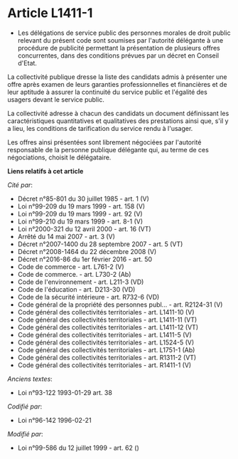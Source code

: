 # Article L1411-1

- Les délégations de service public des personnes morales de droit public relevant du présent code sont soumises par
l'autorité délégante à une procédure de publicité permettant la présentation de plusieurs offres concurrentes, dans des
conditions prévues par un décret en Conseil d'Etat.

La collectivité publique dresse la liste des candidats admis à présenter une offre après examen de leurs garanties
professionnelles et financières et de leur aptitude à assurer la continuité du service public et l'égalité des usagers devant
le service public.

La collectivité adresse à chacun des candidats un document définissant les caractéristiques quantitatives et qualitatives des
prestations ainsi que, s'il y a lieu, les conditions de tarification du service rendu à l'usager.

Les offres ainsi présentées sont librement négociées par l'autorité responsable de la personne publique délégante qui, au
terme de ces négociations, choisit le délégataire.

**Liens relatifs à cet article**

_Cité par_:

  - Décret n°85-801 du 30 juillet 1985 - art. 1 (V)
  - Loi n°99-209 du 19 mars 1999 - art. 158 (V)
  - Loi n°99-209 du 19 mars 1999 - art. 92 (V)
  - Loi n°99-210 du 19 mars 1999 - art. 8-1 (V)
  - Loi n°2000-321 du 12 avril 2000 - art. 16 (VT)
  - Arrêté du 14 mai 2007 - art. 3 (V)
  - Décret n°2007-1400 du 28 septembre 2007 - art. 5 (VT)
  - Décret n°2008-1464 du 22 décembre 2008 (V)
  - Décret n°2016-86 du 1er février 2016 - art. 50
  - Code de commerce - art. L761-2 (V)
  - Code de commerce. - art. L730-2 (Ab)
  - Code de l'environnement - art. L211-3 (VD)
  - Code de l'éducation - art. D213-30 (VD)
  - Code de la sécurité intérieure - art. R732-6 (VD)
  - Code général de la propriété des personnes publ... - art. R2124-31 (V)
  - Code général des collectivités territoriales - art. L1411-10 (V)
  - Code général des collectivités territoriales - art. L1411-11 (VT)
  - Code général des collectivités territoriales - art. L1411-12 (VT)
  - Code général des collectivités territoriales - art. L1411-5 (V)
  - Code général des collectivités territoriales - art. L1524-5 (V)
  - Code général des collectivités territoriales - art. L1751-1 (Ab)
  - Code général des collectivités territoriales - art. R1311-2 (VT)
  - Code général des collectivités territoriales - art. R1411-1 (V)

_Anciens textes_:

  - Loi n°93-122 1993-01-29 art. 38

_Codifié par_:

  - Loi n°96-142 1996-02-21

_Modifié par_:

  - Loi n°99-586 du 12 juillet 1999 - art. 62 ()
